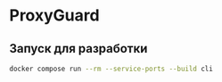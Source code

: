 # ProxyGuard
## Запуск для разработки
```bash
docker compose run --rm --service-ports --build cli
```
